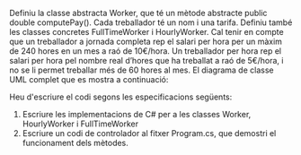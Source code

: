 Definiu la classe abstracta Worker, que té un mètode abstracte public double computePay(). Cada treballador té un nom i una tarifa. Definiu també les classes concretes FullTimeWorker i HourlyWorker. 
Cal tenir en compte que un treballador a jornada completa rep el salari per hora per un màxim de 240 hores en un mes a raó de 10€/hora. Un treballador per hora rep el salari per hora pel nombre real d’hores que ha treballat a raó de 5€/hora, i no se li permet treballar més de 60 hores al mes. 
El diagrama de classe UML complet que es mostra a continuació:

Heu d'escriure el codi segons les especificacions següents:
1. Escriure les implementacions de C# per a les classes Worker, HourlyWorker i FullTimeWorker
2. Escriure un codi de controlador al fitxer Program.cs, que demostri el funcionament dels mètodes.

